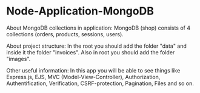 # Node-Application-MongoDB

About MongoDB collections in application:
MongoDB (shop) consists of 4 collections (orders, products, sessions, users). 

About project structure:
In the root you should add the folder "data" and inside it the folder "invoices". Also in root you should add the folder "images".

Other useful information:
In this app you will be able to see things like Express.js, EJS, MVC (Model-View-Controller), Authorization, Authentification, Verification, CSRF-protection, Pagination, Files and so on.
